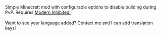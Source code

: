 Simple Minecraft mod with configurable options to disable building during PvP. Requires [Modern Inhibited.](https://www.curseforge.com/minecraft/mc-mods/modern-inhibited)
<br><br>
Want to see your language added? Contact me and I can add translation keys!